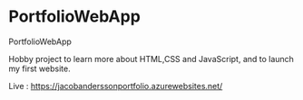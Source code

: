 # PortfolioWebApp
PortfolioWebApp


Hobby project to learn more about HTML,CSS and JavaScript, and to launch my first website.

Live : https://jacobanderssonportfolio.azurewebsites.net/
